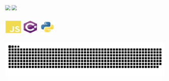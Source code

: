 ##

<div>
  <img height="180em" src="https://github-readme-stats.vercel.app/api?username=rafael4141&show_icons=true&theme=dracula&include_all_commits=true&count_private=true"/>
  <img height="180em" src="https://github-readme-stats.vercel.app/api/top-langs/?username=rafael4141&layout=compact&langs_count=7&theme=dracula"/>
</div>


##
<div>
  <img align="center" alt="Rafael-JavaScript" height="40" width="50" src="https://github.com/devicons/devicon/blob/master/icons/javascript/javascript-plain.svg">
  <img align="center" alt="Rafael-CSharp" height="40" width="50" src="https://github.com/devicons/devicon/blob/master/icons/csharp/csharp-original.svg">
  <img align="center" alt="Rafael-Python" height="40" width="50" src="https://github.com/devicons/devicon/blob/master/icons/python/python-original.svg">
</div>

##

![Snake animation](https://github.com/rafael4141/rafael4141/blob/output/github-contribution-grid-snake.svg)
